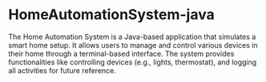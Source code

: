 # HomeAutomationSystem-java
The Home Automation System is a Java-based application that simulates a smart home setup. It allows users to manage and control various devices in their home through a terminal-based interface. The system provides functionalities like controlling devices (e.g., lights, thermostat), and logging all activities for future reference.
